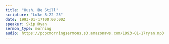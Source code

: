 ```yaml
---
title: "Hush, Be Still"
scripture: "Luke 8:22-25"
date: 1993-01-17T00:00:00Z
speaker: Skip Ryan
sermon_type: morning
audio: https://pcpcmorningsermons.s3.amazonaws.com/1993-01-17ryan.mp3 
---
```



